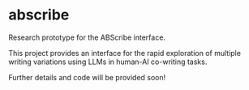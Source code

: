 # abscribe
Research prototype for the ABScribe interface.

This project provides an interface for the rapid exploration of multiple writing variations using LLMs in human-AI co-writing tasks.

Further details and code will be provided soon!

